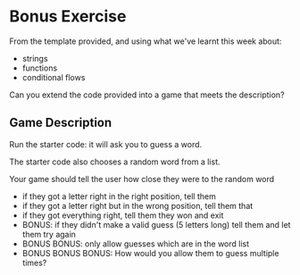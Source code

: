 # Bonus Exercise

From the template provided, and using what we've learnt this week about:

- strings
- functions
- conditional flows

Can you extend the code provided into a game that meets the description?

## Game Description

Run the starter code: it will ask you to guess a word.

The starter code also chooses a random word from a list.

Your game should tell the user how close they were to the random word

  - if they got a letter right in the right position, tell them
  - if they got a letter right but in the wrong position, tell them that
  - if they got everything right, tell them they won and exit
  - BONUS: if they didn't make a valid guess (5 letters long) tell them and let them try again 
  - BONUS BONUS: only allow guesses which are in the word list
  - BONUS BONUS BONUS: How would you allow them to guess multiple times?
